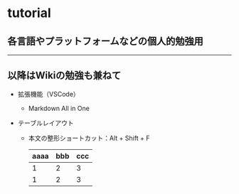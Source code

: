 tutorial
========

## 各言語やプラットフォームなどの個人的勉強用
--- 
## 以降はWikiの勉強も兼ねて

* 拡張機能（VSCode）
  * Markdown All in One
  
* テーブルレイアウト
  * 本文の整形ショートカット：Alt + Shift + F

    | aaaa | bbb | ccc |
    | ---- | --- | --- |
    | 1    | 2   | 3   |
    | 1    | 2   | 3   |
  